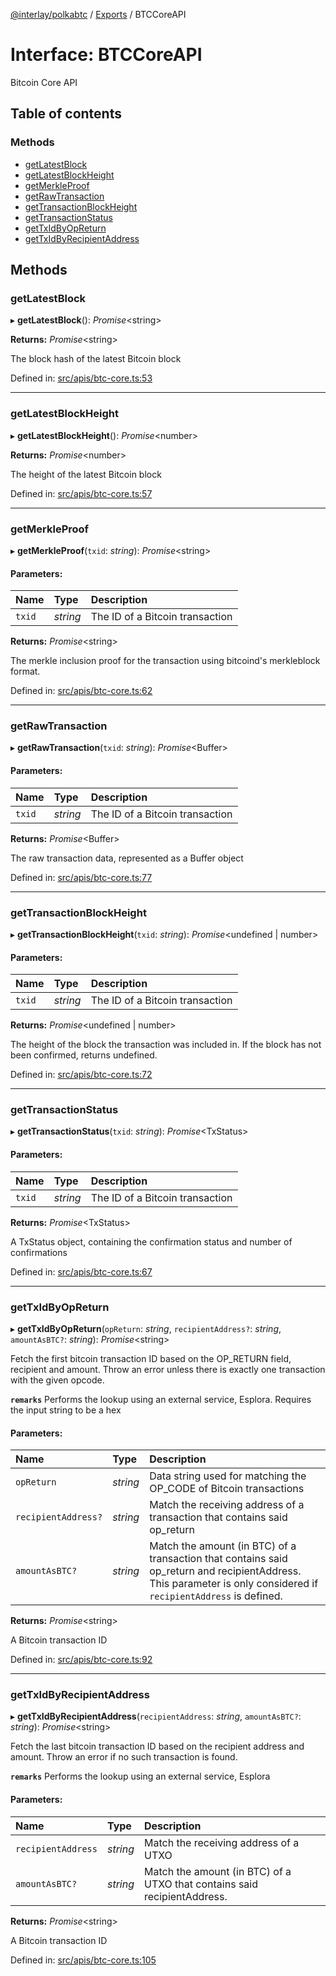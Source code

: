 [@interlay/polkabtc](/README.md) / [Exports](/modules.md) / BTCCoreAPI

# Interface: BTCCoreAPI

Bitcoin Core API

## Table of contents

### Methods

- [getLatestBlock](/interfaces/btccoreapi.md#getlatestblock)
- [getLatestBlockHeight](/interfaces/btccoreapi.md#getlatestblockheight)
- [getMerkleProof](/interfaces/btccoreapi.md#getmerkleproof)
- [getRawTransaction](/interfaces/btccoreapi.md#getrawtransaction)
- [getTransactionBlockHeight](/interfaces/btccoreapi.md#gettransactionblockheight)
- [getTransactionStatus](/interfaces/btccoreapi.md#gettransactionstatus)
- [getTxIdByOpReturn](/interfaces/btccoreapi.md#gettxidbyopreturn)
- [getTxIdByRecipientAddress](/interfaces/btccoreapi.md#gettxidbyrecipientaddress)

## Methods

### getLatestBlock

▸ **getLatestBlock**(): *Promise*<string\>

**Returns:** *Promise*<string\>

The block hash of the latest Bitcoin block

Defined in: [src/apis/btc-core.ts:53](https://github.com/interlay/polkabtc-js/blob/fec6fe3/src/apis/btc-core.ts#L53)

___

### getLatestBlockHeight

▸ **getLatestBlockHeight**(): *Promise*<number\>

**Returns:** *Promise*<number\>

The height of the latest Bitcoin block

Defined in: [src/apis/btc-core.ts:57](https://github.com/interlay/polkabtc-js/blob/fec6fe3/src/apis/btc-core.ts#L57)

___

### getMerkleProof

▸ **getMerkleProof**(`txid`: *string*): *Promise*<string\>

#### Parameters:

Name | Type | Description |
:------ | :------ | :------ |
`txid` | *string* | The ID of a Bitcoin transaction   |

**Returns:** *Promise*<string\>

The merkle inclusion proof for the transaction using bitcoind's merkleblock format.

Defined in: [src/apis/btc-core.ts:62](https://github.com/interlay/polkabtc-js/blob/fec6fe3/src/apis/btc-core.ts#L62)

___

### getRawTransaction

▸ **getRawTransaction**(`txid`: *string*): *Promise*<Buffer\>

#### Parameters:

Name | Type | Description |
:------ | :------ | :------ |
`txid` | *string* | The ID of a Bitcoin transaction   |

**Returns:** *Promise*<Buffer\>

The raw transaction data, represented as a Buffer object

Defined in: [src/apis/btc-core.ts:77](https://github.com/interlay/polkabtc-js/blob/fec6fe3/src/apis/btc-core.ts#L77)

___

### getTransactionBlockHeight

▸ **getTransactionBlockHeight**(`txid`: *string*): *Promise*<undefined \| number\>

#### Parameters:

Name | Type | Description |
:------ | :------ | :------ |
`txid` | *string* | The ID of a Bitcoin transaction   |

**Returns:** *Promise*<undefined \| number\>

The height of the block the transaction was included in. If the block has not been confirmed, returns undefined.

Defined in: [src/apis/btc-core.ts:72](https://github.com/interlay/polkabtc-js/blob/fec6fe3/src/apis/btc-core.ts#L72)

___

### getTransactionStatus

▸ **getTransactionStatus**(`txid`: *string*): *Promise*<TxStatus\>

#### Parameters:

Name | Type | Description |
:------ | :------ | :------ |
`txid` | *string* | The ID of a Bitcoin transaction   |

**Returns:** *Promise*<TxStatus\>

A TxStatus object, containing the confirmation status and number of confirmations

Defined in: [src/apis/btc-core.ts:67](https://github.com/interlay/polkabtc-js/blob/fec6fe3/src/apis/btc-core.ts#L67)

___

### getTxIdByOpReturn

▸ **getTxIdByOpReturn**(`opReturn`: *string*, `recipientAddress?`: *string*, `amountAsBTC?`: *string*): *Promise*<string\>

Fetch the first bitcoin transaction ID based on the OP_RETURN field, recipient and amount.
Throw an error unless there is exactly one transaction with the given opcode.

**`remarks`** 
Performs the lookup using an external service, Esplora. Requires the input string to be a hex

#### Parameters:

Name | Type | Description |
:------ | :------ | :------ |
`opReturn` | *string* | Data string used for matching the OP_CODE of Bitcoin transactions   |
`recipientAddress?` | *string* | Match the receiving address of a transaction that contains said op_return   |
`amountAsBTC?` | *string* | Match the amount (in BTC) of a transaction that contains said op_return and recipientAddress. This parameter is only considered if `recipientAddress` is defined.    |

**Returns:** *Promise*<string\>

A Bitcoin transaction ID

Defined in: [src/apis/btc-core.ts:92](https://github.com/interlay/polkabtc-js/blob/fec6fe3/src/apis/btc-core.ts#L92)

___

### getTxIdByRecipientAddress

▸ **getTxIdByRecipientAddress**(`recipientAddress`: *string*, `amountAsBTC?`: *string*): *Promise*<string\>

Fetch the last bitcoin transaction ID based on the recipient address and amount.
Throw an error if no such transaction is found.

**`remarks`** 
Performs the lookup using an external service, Esplora

#### Parameters:

Name | Type | Description |
:------ | :------ | :------ |
`recipientAddress` | *string* | Match the receiving address of a UTXO   |
`amountAsBTC?` | *string* | Match the amount (in BTC) of a UTXO that contains said recipientAddress.    |

**Returns:** *Promise*<string\>

A Bitcoin transaction ID

Defined in: [src/apis/btc-core.ts:105](https://github.com/interlay/polkabtc-js/blob/fec6fe3/src/apis/btc-core.ts#L105)
